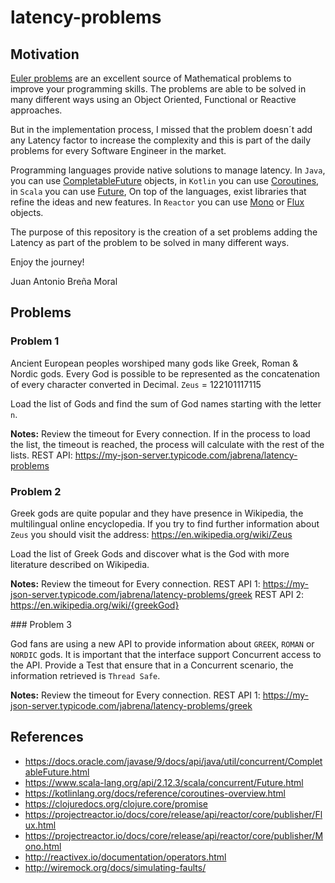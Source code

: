 # latency-problems

## Motivation

[Euler problems](https://projecteuler.net/archives) are an excellent source of Mathematical
problems to improve your programming skills. The problems are able to be solved in many 
different ways using an Object Oriented, Functional or Reactive approaches.

But in the implementation process, I missed that the problem doesn´t add any Latency factor to
increase the complexity and this is part of the daily problems for every Software Engineer in the market.

Programming languages provide native solutions to manage latency.
In `Java`, you can use [CompletableFuture](https://docs.oracle.com/javase/8/docs/api/java/util/concurrent/CompletableFuture.html) objects, 
in `Kotlin` you can use [Coroutines](https://kotlinlang.org/docs/reference/coroutines-overview.html), 
in `Scala` you can use [Future](https://www.scala-lang.org/api/2.12.3/scala/concurrent/Future.html),
On top of the languages, exist libraries that refine the ideas and new features.
In `Reactor` you can use [Mono<T>](https://projectreactor.io/docs/core/release/api/reactor/core/publisher/Mono.html) or 
[Flux<T>](https://projectreactor.io/docs/core/release/api/reactor/core/publisher/Flux.html) objects. 

The purpose of this repository is the creation of a set problems adding the Latency as part of the problem to be solved
in many different ways.

Enjoy the journey!

Juan Antonio Breña Moral

## Problems

### Problem 1

Ancient European peoples worshiped many gods like Greek, Roman & Nordic gods.
Every God is possible to be represented as the concatenation of every character converted in Decimal.
`Zeus` = 122101117115

Load the list of Gods and find the sum of God names starting with the letter `n`.

**Notes:** 
Review the timeout for Every connection.
If in the process to load the list, the timeout is reached, the process will calculate with the rest of
the lists.
REST API: https://my-json-server.typicode.com/jabrena/latency-problems

### Problem 2

Greek gods are quite popular and they have presence in Wikipedia, the multilingual online encyclopedia.
If you try to find further information about `Zeus` you should visit the address: https://en.wikipedia.org/wiki/Zeus

Load the list of Greek Gods and discover what is the God with more literature described on Wikipedia.

**Notes:** 
Review the timeout for Every connection.
REST API 1: https://my-json-server.typicode.com/jabrena/latency-problems/greek
REST API 2: https://en.wikipedia.org/wiki/{greekGod}

### Problem 3

God fans are using a new API to provide information about `GREEK`, `ROMAN` or `NORDIC` gods.
It is important that the interface support Concurrent access to the API. Provide a Test that ensure
that in a Concurrent scenario, the information retrieved is `Thread Safe`.

**Notes:** 
Review the timeout for Every connection.
REST API 1: https://my-json-server.typicode.com/jabrena/latency-problems/greek


## References

 - https://docs.oracle.com/javase/9/docs/api/java/util/concurrent/CompletableFuture.html
 - https://www.scala-lang.org/api/2.12.3/scala/concurrent/Future.html
 - https://kotlinlang.org/docs/reference/coroutines-overview.html
 - https://clojuredocs.org/clojure.core/promise
 - https://projectreactor.io/docs/core/release/api/reactor/core/publisher/Flux.html
 - https://projectreactor.io/docs/core/release/api/reactor/core/publisher/Mono.html
 - http://reactivex.io/documentation/operators.html
 - http://wiremock.org/docs/simulating-faults/
